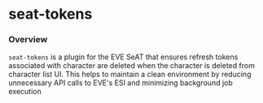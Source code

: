# seat-tokens
 
### Overview
`seat-tokens` is a plugin for the EVE SeAT that ensures refresh tokens associated with character are deleted when the character is deleted from character list UI. This helps to maintain a clean environment by reducing unnecessary API calls to EVE's ESI and minimizing background job execution